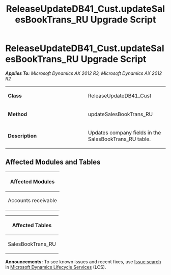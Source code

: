 ﻿---
title: ReleaseUpdateDB41_Cust.updateSalesBookTrans_RU Upgrade Script
TOCTitle: ReleaseUpdateDB41_Cust.updateSalesBookTrans_RU Upgrade Script
ms:assetid: 007fea7d-8bf5-3137-99f4-85c4e064b993
ms:mtpsurl: https://msdn.microsoft.com/en-us/library/JJ684611(v=AX.60)
ms:contentKeyID: 49706308
ms.date: 05/18/2015
mtps_version: v=AX.60
---

# ReleaseUpdateDB41\_Cust.updateSalesBookTrans\_RU Upgrade Script 


_**Applies To:** Microsoft Dynamics AX 2012 R3, Microsoft Dynamics AX 2012 R2_

<table>
<colgroup>
<col style="width: 50%" />
<col style="width: 50%" />
</colgroup>
<tbody>
<tr class="odd">
<td><p><strong>Class</strong></p></td>
<td><p>ReleaseUpdateDB41_Cust</p></td>
</tr>
<tr class="even">
<td><p><strong>Method</strong></p></td>
<td><p>updateSalesBookTrans_RU</p></td>
</tr>
<tr class="odd">
<td><p><strong>Description</strong></p></td>
<td><p>Updates company fields in the SalesBookTrans_RU table.</p></td>
</tr>
</tbody>
</table>


## Affected Modules and Tables

<table>
<colgroup>
<col style="width: 100%" />
</colgroup>
<thead>
<tr class="header">
<th><p>Affected Modules</p></th>
</tr>
</thead>
<tbody>
<tr class="odd">
<td><p>Accounts receivable</p></td>
</tr>
</tbody>
</table>


<table>
<colgroup>
<col style="width: 100%" />
</colgroup>
<thead>
<tr class="header">
<th><p>Affected Tables</p></th>
</tr>
</thead>
<tbody>
<tr class="odd">
<td><p>SalesBookTrans_RU</p></td>
</tr>
</tbody>
</table>

  
**Announcements:** To see known issues and recent fixes, use [Issue search](http://go.microsoft.com/fwlink/?linkid=389258) in [Microsoft Dynamics Lifecycle Services](http://go.microsoft.com/fwlink/?linkid=306505) (LCS).

